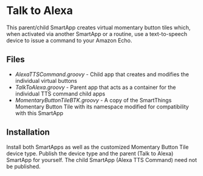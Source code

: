 # Talk to Alexa
This parent/child SmartApp creates virtual momentary button tiles which, when activated via another SmartApp or a routine, use a text-to-speech device to issue a command to your Amazon Echo.

## Files

* *AlexaTTSCommand.groovy* - Child app that creates and modifies the individual virtual buttons
* *TalkToAlexa.groovy* - Parent app that acts as a container for the individual TTS command child apps
* *MomentaryButtonTileBTK.groovy* - A copy of the SmartThings Momentary Button Tile with its namespace modified for compatibility with this SmartApp

## Installation
Install both SmartApps as well as the customized Momentary Button Tile device type.  Publish the device type and the parent (Talk to Alexa) SmartApp for yourself.  The child SmartApp (Alexa TTS Command) need not be published.
